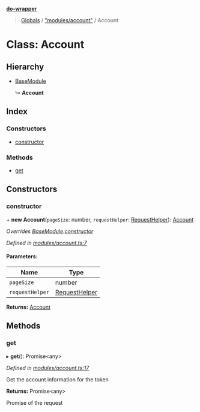 **[do-wrapper](../README.md)**

> [Globals](../globals.md) / ["modules/account"](../modules/_modules_account_.md) / Account

# Class: Account

## Hierarchy

* [BaseModule](_modules_base_module_.basemodule.md)

  ↳ **Account**

## Index

### Constructors

* [constructor](_modules_account_.account.md#constructor)

### Methods

* [get](_modules_account_.account.md#get)

## Constructors

### constructor

\+ **new Account**(`pageSize`: number, `requestHelper`: [RequestHelper](_request_helper_.requesthelper.md)): [Account](_modules_account_.account.md)

*Overrides [BaseModule](_modules_base_module_.basemodule.md).[constructor](_modules_base_module_.basemodule.md#constructor)*

*Defined in [modules/account.ts:7](https://github.com/matt-major/do-wrapper/blob/ace756c/src/modules/account.ts#L7)*

#### Parameters:

Name | Type |
------ | ------ |
`pageSize` | number |
`requestHelper` | [RequestHelper](_request_helper_.requesthelper.md) |

**Returns:** [Account](_modules_account_.account.md)

## Methods

### get

▸ **get**(): Promise<any\>

*Defined in [modules/account.ts:17](https://github.com/matt-major/do-wrapper/blob/ace756c/src/modules/account.ts#L17)*

Get the account information for the token

**Returns:** Promise<any\>

Promise of the request
